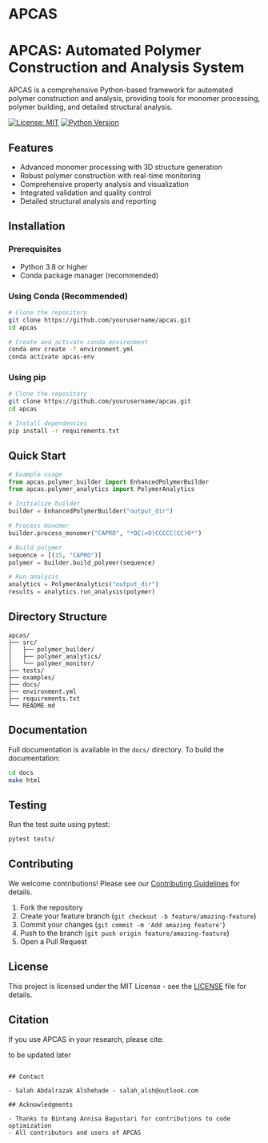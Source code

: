 # APCAS
# APCAS: Automated Polymer Construction and Analysis System

APCAS is a comprehensive Python-based framework for automated polymer construction and analysis, providing tools for monomer processing, polymer building, and detailed structural analysis.

[![License: MIT](https://img.shields.io/badge/License-MIT-yellow.svg)](https://opensource.org/licenses/MIT)
[![Python Version](https://img.shields.io/badge/python-3.8%2B-blue)](https://www.python.org/downloads/)

## Features

- Advanced monomer processing with 3D structure generation
- Robust polymer construction with real-time monitoring
- Comprehensive property analysis and visualization
- Integrated validation and quality control
- Detailed structural analysis and reporting

## Installation

### Prerequisites

- Python 3.8 or higher
- Conda package manager (recommended)

### Using Conda (Recommended)

```bash
# Clone the repository
git clone https://github.com/yourusername/apcas.git
cd apcas

# Create and activate conda environment
conda env create -f environment.yml
conda activate apcas-env
```

### Using pip

```bash
# Clone the repository
git clone https://github.com/yourusername/apcas.git
cd apcas

# Install dependencies
pip install -r requirements.txt
```

## Quick Start

```python
# Example usage
from apcas.polymer_builder import EnhancedPolymerBuilder
from apcas.polymer_analytics import PolymerAnalytics

# Initialize builder
builder = EnhancedPolymerBuilder("output_dir")

# Process monomer
builder.process_monomer("CAPRO", "*OC(=O)CCCCC(CC)O*")

# Build polymer
sequence = [(15, "CAPRO")]
polymer = builder.build_polymer(sequence)

# Run analysis
analytics = PolymerAnalytics("output_dir")
results = analytics.run_analysis(polymer)
```

## Directory Structure

```
apcas/
├── src/
│   ├── polymer_builder/
│   ├── polymer_analytics/
│   └── polymer_monitor/
├── tests/
├── examples/
├── docs/
├── environment.yml
├── requirements.txt
└── README.md
```

## Documentation

Full documentation is available in the `docs/` directory. To build the documentation:

```bash
cd docs
make html
```

## Testing

Run the test suite using pytest:

```bash
pytest tests/
```

## Contributing

We welcome contributions! Please see our [Contributing Guidelines](CONTRIBUTING.md) for details.

1. Fork the repository
2. Create your feature branch (`git checkout -b feature/amazing-feature`)
3. Commit your changes (`git commit -m 'Add amazing feature'`)
4. Push to the branch (`git push origin feature/amazing-feature`)
5. Open a Pull Request

## License

This project is licensed under the MIT License - see the [LICENSE](LICENSE) file for details.

## Citation

If you use APCAS in your research, please cite:

to be updated later
```

## Contact

- Salah Abdalrazak Alshehade - salah_alsh@outlook.com

## Acknowledgments

- Thanks to Bintang Annisa Bagustari for contributions to code optimization
- All contributors and users of APCAS
